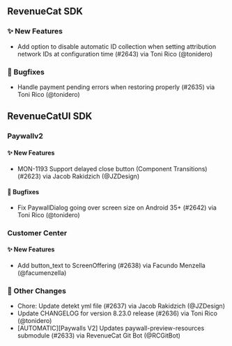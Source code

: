 ## RevenueCat SDK
### ✨ New Features
* Add option to disable automatic ID collection when setting attribution network IDs at configuration time (#2643) via Toni Rico (@tonidero)
### 🐞 Bugfixes
* Handle payment pending errors when restoring properly (#2635) via Toni Rico (@tonidero)

## RevenueCatUI SDK
### Paywallv2
#### ✨ New Features
* MON-1193 Support delayed close button (Component Transitions) (#2623) via Jacob Rakidzich (@JZDesign)
#### 🐞 Bugfixes
* Fix PaywallDialog going over screen size on Android 35+ (#2642) via Toni Rico (@tonidero)
### Customer Center
#### ✨ New Features
* Add button_text to ScreenOffering (#2638) via Facundo Menzella (@facumenzella)

### 🔄 Other Changes
* Chore: Update detekt yml file (#2637) via Jacob Rakidzich (@JZDesign)
* Update CHANGELOG for version 8.23.0 release (#2636) via Toni Rico (@tonidero)
* [AUTOMATIC][Paywalls V2] Updates paywall-preview-resources submodule (#2633) via RevenueCat Git Bot (@RCGitBot)
